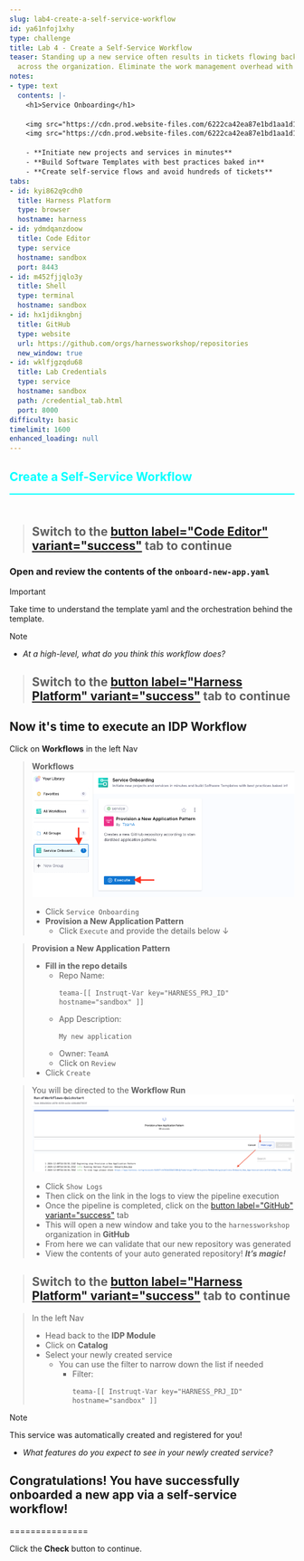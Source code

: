 ```yaml
---
slug: lab4-create-a-self-service-workflow
id: ya61nfoj1xhy
type: challenge
title: Lab 4 - Create a Self-Service Workflow
teaser: Standing up a new service often results in tickets flowing back and forth
  across the organization. Eliminate the work management overhead with a process automation.
notes:
- type: text
  contents: |-
    <h1>Service Onboarding</h1>

    <img src="https://cdn.prod.website-files.com/6222ca42ea87e1bd1aa1d10c/6508b13cccf2fa0ede041886_Pipeline%20(10).svg" width="500" style="display: inline; vertical-align: left;">
    <img src="https://cdn.prod.website-files.com/6222ca42ea87e1bd1aa1d10c/656db4734ca9ba49911b19cf_idp-serving-image.svg" width="300" style="display: inline; vertical-align: right;">

    - **Initiate new projects and services in minutes**
    - **Build Software Templates with best practices baked in**
    - **Create self-service flows and avoid hundreds of tickets**
tabs:
- id: kyi862q9cdh0
  title: Harness Platform
  type: browser
  hostname: harness
- id: ydmdqanzdoow
  title: Code Editor
  type: service
  hostname: sandbox
  port: 8443
- id: m452fjjqlo3y
  title: Shell
  type: terminal
  hostname: sandbox
- id: hx1jdikngbnj
  title: GitHub
  type: website
  url: https://github.com/orgs/harnessworkshop/repositories
  new_window: true
- id: wklfjgzqdu68
  title: Lab Credentials
  type: service
  hostname: sandbox
  path: /credential_tab.html
  port: 8000
difficulty: basic
timelimit: 1600
enhanced_loading: null
---
```


<style type="text/css" rel="stylesheet">
hr.cyan { background-color: cyan; color: cyan; height: 2px; margin-bottom: -10px; }
h2.cyan { color: cyan; }
</style><h2 class="cyan">Create a Self-Service Workflow</h2>
<hr class="cyan">
<br><br>

> ## Switch to the [button label="Code Editor" variant="success"](tab-1) tab to continue

### Open and review the contents of the `onboard-new-app.yaml`
> [!IMPORTANT]
> Take time to understand the template yaml and the orchestration behind the template.


> [!NOTE]
> - *At a high-level, what do you think this workflow does?*


> ## Switch to the [button label="Harness Platform" variant="success"](tab-0) tab to continue

## Now it's time to execute an IDP Workflow

Click on **Workflows** in the left Nav <br>

> **Workflows** \
>     ![](https://raw.githubusercontent.com/harness-community/field-workshops/main/se-workshop-idp/assets/images/idp_workflow_provision_new_app_pattern.png)
> - Click `Service Onboarding`
> - **Provision a New Application Pattern**
>   - Click `Execute` and provide the details below ↓

> **Provision a New Application Pattern**
> - **Fill in the repo details**
>   - Repo Name: <pre>`teama-[[ Instruqt-Var key="HARNESS_PRJ_ID" hostname="sandbox" ]]`</pre>
>   - App Description: <pre>`My new application`</pre>
>   - Owner: `TeamA`
>   - Click on `Review`
> - Click `Create`

> You will be directed to the **Workflow Run** \
>     ![](https://raw.githubusercontent.com/harness-community/field-workshops/main/se-workshop-idp/assets/images/idp_workflow_run.png)
> - Click `Show Logs`
> - Then click on the link in the logs to view the pipeline execution
> - Once the pipeline is completed, click on the [button label="GitHub" variant="success"](tab-3) tab
> - This will open a new window and take you to the `harnessworkshop` organization in **GitHub**
> - From here we can validate that our new repository was generated
> - View the contents of your auto generated repository!
> ***It’s magic!***


> ## Switch to the [button label="Harness Platform" variant="success"](tab-0) tab to continue

> In the left Nav <br>
> - Head back to the **IDP Module**
> - Click on **Catalog**
> - Select your newly created service
>   - You can use the filter to narrow down the list if needed
>     - Filter: <pre>`teama-[[ Instruqt-Var key="HARNESS_PRJ_ID" hostname="sandbox" ]]`</pre>

> [!NOTE]
> This service was automatically created and registered for you!
> - *What features do you expect to see in your newly created service?*

## Congratulations! You have successfully onboarded a new app via a self-service workflow!

===============

Click the **Check** button to continue.
